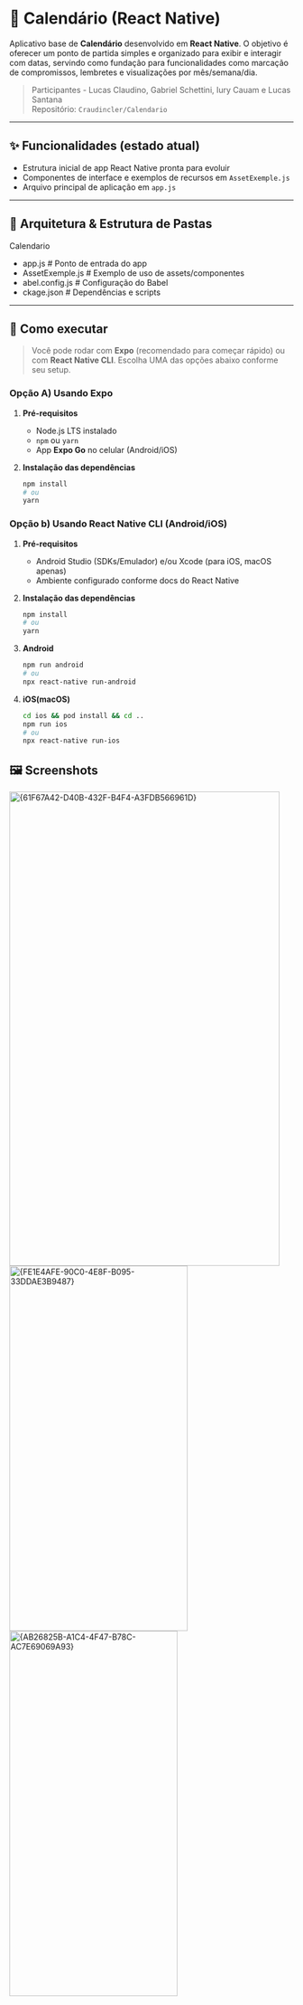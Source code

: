 # 📅 Calendário (React Native)

Aplicativo base de **Calendário** desenvolvido em **React Native**. O objetivo é oferecer um ponto de partida simples e organizado para exibir e interagir com datas, servindo como fundação para funcionalidades como marcação de compromissos, lembretes e visualizações por mês/semana/dia.

> Participantes - Lucas Claudino, Gabriel Schettini, Iury Cauam e Lucas Santana  
> Repositório: `Craudincler/Calendario`

---

## ✨ Funcionalidades (estado atual)

- Estrutura inicial de app React Native pronta para evoluir
- Componentes de interface e exemplos de recursos em `AssetExemple.js`
- Arquivo principal de aplicação em `app.js`

---

## 🧱 Arquitetura & Estrutura de Pastas

Calendario
 - app.js # Ponto de entrada do app
 - AssetExemple.js # Exemplo de uso de assets/componentes
 - abel.config.js # Configuração do Babel
 - ckage.json # Dependências e scripts

---

## 🚀 Como executar

> Você pode rodar com **Expo** (recomendado para começar rápido) ou com **React Native CLI**. Escolha UMA das opções abaixo conforme seu setup.

### Opção A) Usando Expo

1. **Pré-requisitos**
   - Node.js LTS instalado
   - `npm` ou `yarn`
   - App **Expo Go** no celular (Android/iOS)

2. **Instalação das dependências**
   ```bash
   npm install
   # ou
   yarn
   
### Opção b) Usando React Native CLI (Android/iOS)
1. **Pré-requisitos**
   - Android Studio (SDKs/Emulador) e/ou Xcode (para iOS, macOS apenas)
   - Ambiente configurado conforme docs do React Native
   
2. **Instalação das dependências**
   ```bash
   npm install
   # ou
   yarn

2. **Android**
   ```bash
   npm run android
   # ou
   npx react-native run-android
   
2. **iOS(macOS)**
   ```bash
   cd ios && pod install && cd ..
   npm run ios
   # ou
   npx react-native run-ios

## 🖼️ Screenshots   
<img width="479" height="839" alt="{61F67A42-D40B-432F-B4F4-A3FDB566961D}" src="https://github.com/user-attachments/assets/008df6c3-8808-4aaf-b79f-b49eecb0f8fd" />
<img width="316" height="646" alt="{FE1E4AFE-90C0-4E8F-B095-33DDAE3B9487}" src="https://github.com/user-attachments/assets/e7d697aa-4f67-45af-a0c1-69d1e258420d" />
<img width="298" height="646" alt="{AB26825B-A1C4-4F47-B78C-AC7E69069A93}" src="https://github.com/user-attachments/assets/af9950a4-605e-4929-b4e6-47719af1d90d" />





